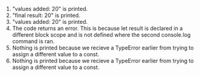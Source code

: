 1. "values added:  20" is printed.
2. "final result:  20" is printed.
3. "values added:  20" is printed.
4. The code returns an error. This is because let result is declared in a different block scope and is not defined where 
   the second console.log command is ran.
5. Nothing is printed because we recieve a TypeError earlier from trying to assign a different value to a const.
6. Nothing is printed because we recieve a TypeError earlier from trying to assign a different value to a const.